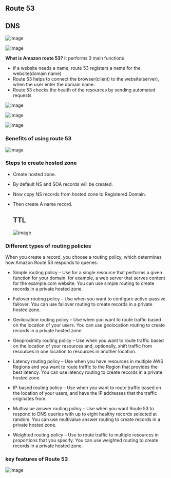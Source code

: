 ## Route 53

## DNS

![image](https://github.com/muppin/mastering-DevOps/assets/56094875/cbab1cca-7c15-4cce-80a2-482d3dac0c7d)

![image](https://github.com/muppin/mastering-DevOps/assets/56094875/b81b79b0-3c18-4480-aea0-e7da63c25823)


**What is Amazon route 53?**
it performs 3 main functions
- if a website needs a name, route 53 registers a name for the website(domain name)
- Route 53 helps to connect the browser(client) to the website(server), when the user enter the domain name.
- Route 53 checks the health of the resources by sending automated requests

 ![image](https://github.com/muppin/mastering-DevOps/assets/56094875/f4e88654-0374-4347-86c7-3959d046fc63)

 ![image](https://github.com/muppin/mastering-DevOps/assets/56094875/621e4634-05ad-4fdb-bd64-50927527c5e5)

 ![image](https://github.com/muppin/mastering-DevOps/assets/56094875/7c514000-2c2d-41b5-a87a-d4933423713a)

### Benefits of using route 53

![image](https://github.com/muppin/mastering-DevOps/assets/121821200/68055e8f-78bb-4067-9211-3e74d1ad9d0d)



### Steps to create hosted zone
- Create hosted zone.
- By default NS and SOA records will be created.
- Now copy NS records from hosted zone to Registered Domain.
- Then create A name record.

  ## TTL

  ![image](https://github.com/muppin/mastering-DevOps/assets/56094875/4d7664f2-6e02-490a-9aaa-eff5f7442b13)


### Different types of routing policies
When you create a record, you choose a routing policy, which determines how Amazon Route 53 responds to queries:

- Simple routing policy – Use for a single resource that performs a given function for your domain, for example, a web server that serves content for the example.com website. You can use simple routing to create records in a private hosted zone.

- Failover routing policy – Use when you want to configure active-passive failover. You can use failover routing to create records in a private hosted zone.

- Geolocation routing policy – Use when you want to route traffic based on the location of your users. You can use geolocation routing to create records in a private hosted zone.

- Geoproximity routing policy – Use when you want to route traffic based on the location of your resources and, optionally, shift traffic from resources in one location to resources in another location.

- Latency routing policy – Use when you have resources in multiple AWS Regions and you want to route traffic to the Region that provides the best latency. You can use latency routing to create records in a private hosted zone.

- IP-based routing policy – Use when you want to route traffic based on the location of your users, and have the IP addresses that the traffic originates from.

- Multivalue answer routing policy – Use when you want Route 53 to respond to DNS queries with up to eight healthy records selected at random. You can use multivalue answer routing to create records in a private hosted zone.

- Weighted routing policy – Use to route traffic to multiple resources in proportions that you specify. You can use weighted routing to create records in a private hosted zone.

### key features of Route 53

![image](https://github.com/muppin/mastering-DevOps/assets/121821200/a8a3122f-7ad9-42e9-8b3e-cdff09fc2cc9)

